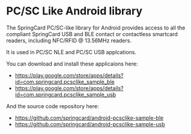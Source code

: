 
# PC/SC Like Android library

The SpringCard PC/SC-like library for Android provides access to all the compliant SpringCard USB and BLE contact or contactless smartcard readers, including NFC/RFID @ 13.56MHz readers.

It is used in PC/SC NLE and PC/SC USB applcations.

You can download and install these applicaions here:
* https://play.google.com/store/apps/details?id=com.springcard.pcsclike_sample_ble
* https://play.google.com/store/apps/details?id=com.springcard.pcsclike_sample_usb

And the source code repository here:
* https://github.com/springcard/android-pcsclike-sample-ble
* https://github.com/springcard/android-pcsclike-sample-usb
